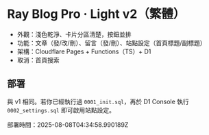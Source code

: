 # Ray Blog Pro · Light v2（繁體）
- 外觀：淺色乾淨、卡片分區清楚，按鈕並排
- 功能：文章（發/改/刪）、留言（發/刪）、站點設定（首頁標題/副標題）
- 架構：Cloudflare Pages + Functions（TS）+ D1
- 取消：首頁搜索

## 部署
與 v1 相同。若你已經執行過 `0001_init.sql`，再於 D1 Console 執行 `0002_settings.sql` 即可啟用站點設定。

部署時間：2025-08-08T04:34:58.990189Z
